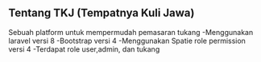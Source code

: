 
## Tentang TKJ (Tempatnya Kuli Jawa)
Sebuah platform untuk mempermudah pemasaran tukang
-Menggunakan laravel versi 8
-Bootstrap versi 4
-Menggunakan Spatie role permission versi 4
-Terdapat role user,admin, dan tukang


